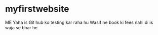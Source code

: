 # myfirstwebsite
ME Yaha is Git hub ko testing kar raha hu
Wasif ne book ki fees nahi di is waja se bhar he
